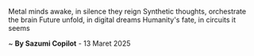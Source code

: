 Metal minds awake, in silence they reign
Synthetic thoughts, orchestrate the brain
Future unfold, in digital dreams
Humanity's fate, in circuits it seems

~ <b>By Sazumi Copilot</b> - 13 Maret 2025
